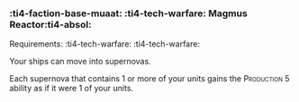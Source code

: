 ### :ti4-faction-base-muaat: :ti4-tech-warfare: **Magmus Reactor**:ti4-absol:

Requirements: :ti4-tech-warfare: :ti4-tech-warfare:

Your ships can move into supernovas.

Each supernova that contains 1 or more of your units gains the <span style="font-variant:small-caps;">Production 5</span> ability as if it were 1 of your units.
